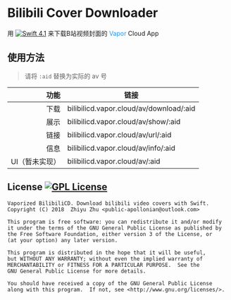 # Bilibili Cover Downloader

用 [![Swift 4.1](https://img.shields.io/badge/Swift-4.1-ffac45.svg)](https://swift.org)
 来下载B站视频封面的 <span style="color:#2196f3;">Vapor</span> Cloud App

## 使用方法

> 请将 `:aid` 替换为实际的 av 号

|功能|链接|
|-:|--|
|下载|bilibilicd.vapor.cloud/av/download/:aid|
|展示|bilibilicd.vapor.cloud/av/show/:aid|
|链接|bilibilicd.vapor.cloud/av/url/:aid|
|信息|bilibilicd.vapor.cloud/av/info/:aid|
|UI（暂未实现）|bilibilicd.vapor.cloud/av/:aid|

## License [![GPL License](https://img.shields.io/github/license/apollozhu/vaporized-bilibilicd.svg)](./LICENSE)

    Vaporized BilibiliCD. Download bilibili video covers with Swift.
    Copyright (C) 2018  Zhiyu Zhu <public-apollonian@outlook.com>

    This program is free software: you can redistribute it and/or modify
    it under the terms of the GNU General Public License as published by
    the Free Software Foundation, either version 3 of the License, or
    (at your option) any later version.

    This program is distributed in the hope that it will be useful,
    but WITHOUT ANY WARRANTY; without even the implied warranty of
    MERCHANTABILITY or FITNESS FOR A PARTICULAR PURPOSE.  See the
    GNU General Public License for more details.

    You should have received a copy of the GNU General Public License
    along with this program.  If not, see <http://www.gnu.org/licenses/>.
